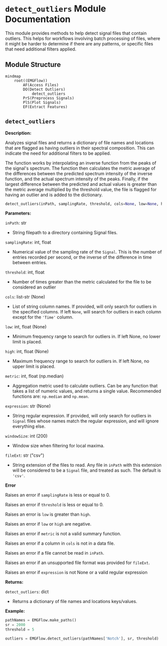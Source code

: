 # `detect_outliers` Module Documentation

This module provides methods to help detect signal files that contain outliers. This helps for workflows involving batch processing of files, where it might be harder to determine if there are any patterns, or specific files that need additional filters applied.

## Module Structure

```mermaid
mindmap
    root((EMGFlow))
        AF(Access Files)
        DO(Detect Outliers)
            detect_outliers
        PrS(Preprocess Signals)
        PlS(Plot Signals)
        EF(Extract Features)
```

## `detect_outliers`

**Description:**

Analyzes signal files and returns a dictionary of file names and locations that are flagged as having outliers in their spectral composition. This can indicate the need for additional filters to be applied.

The function works by interpolating an inverse function from the peaks of the signal's spectrum. The function then calculates the metric average of the differences between the predicted spectrum intensity of the inverse function, and the actual spectrum intensity of the peaks. Finally, if the largest difference between the predicted and actual values is greater than the metric average multiplied by the threshold value, the file is flagged for having an outlier and is added to the dictionary.

```python
detect_outliers(inPath, samplingRate, threshold, cols=None, low=None, high=None, metirc=np.median, expression=None, windowSize=200, fileExt='csv')
```

**Parameters:**

`inPath`: str
- String filepath to a directory containing Signal files.

`samplingRate`: int, float
- Numerical value of the sampling rate of the `Signal`. This is the number of entries recorded per second, or the inverse of the difference in time between entries.

`threshold`: int, float
- Number of times greater than the metric calculated for the file to be considered an outlier

`cols`: list-str (None)
- List of string column names. If provided, will only search for outliers in the specified columns. If left `None`, will search for outliers in each column except for the `'Time'` column.

`low`: int, float (None)
- Minimum frequency range to search for outliers in. If left None, no lower limit is placed.

`high`: int, float (None)
- Maximum frequency range to search for outliers in. If left None, no upper limit is placed.

`metric`: int, float (np.median)
- Aggregation metric used to calculate outliers. Can be any function that takes a list of numeric values, and returns a single value. Recommended functions are: `np.median` and `np.mean`.

`expression`: str (None)
- String regular expression. If provided, will only search for outliers in `Signal` files whose names match the regular expression, and will ignore everything else.

`windowSize`: int (200)
- Window size when filtering for local maxima.

`fileExt`: str ("csv")
- String extension of the files to read. Any file in `inPath` with this extension will be considered to be a `Signal` file, and treated as such. The default is `'csv'`.

**Error**

Raises an error if `samplingRate` is less or equal to 0.

Raises an error if `threshold` is less or equal to 0.

Raises an error is `low` is greater than `high`.

Raises an error if `low` or `high` are negative.

Raises an error if `metric` is not a valid summary function.

Raises an error if a column in `cols` is not in a data file.

Raises an error if a file cannot be read in `inPath`.

Raises an error if an unsupported file format was provided for `fileExt`.

Raises an error if `expression` is not None or a valid regular expression

**Returns:**

`detect_outliers`: dict
- Returns a dictionary of file names and locations keys/values.

**Example:**

```python
pathNames = EMGFlow.make_paths()
sr = 2000
threshold = 5

outliers = EMGFlow.detect_outliers(pathNames['Notch'], sr, threshold)
```